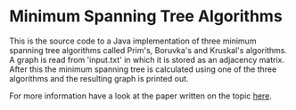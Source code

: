 Minimum Spanning Tree Algorithms
======

This is the source code to a Java implementation of three minimum spanning tree algorithms called Prim's, Boruvka's and Kruskal's algorithms. A graph is read from 'input.txt' in which it is stored as an adjacency matrix. After this the minimum spanning tree is calculated using one of the three algorithms and the resulting graph is printed out.

For more information have a look at the paper written on the topic [here](https://homepages.tuni.fi/igor.podsechin/minimum_spanning_tree_algorithms.pdf).

